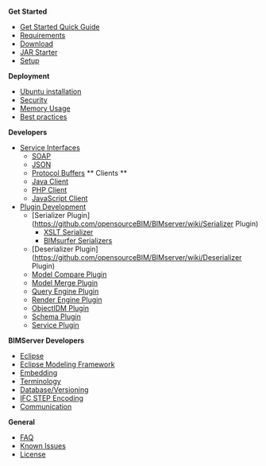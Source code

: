**Get Started**
* [Get Started Quick Guide](https://github.com/opensourceBIM/BIMserver/wiki/Get-Started-Quick-Guide)
* [Requirements](https://github.com/opensourceBIM/BIMserver/wiki/Requirements)
* [Download](https://github.com/opensourceBIM/BIMserver/wiki/Download)
* [JAR Starter](https://github.com/opensourceBIM/BIMserver/wiki/JAR-Starter)
* [Setup](https://github.com/opensourceBIM/BIMserver/wiki/Setup)

**Deployment**
* [Ubuntu installation](https://github.com/opensourceBIM/BIMserver/wiki/Install-on-Ubuntu)
* [Security](https://github.com/opensourceBIM/BIMserver/wiki/Security)
* [Memory Usage](https://github.com/opensourceBIM/BIMserver/wiki/Memory-usage)
* [Best practices](https://github.com/opensourceBIM/BIMserver/wiki/Best-practices)

**Developers**
* [Service Interfaces](https://github.com/opensourceBIM/BIMserver/wiki/Service-Interfaces)
  * [SOAP](https://github.com/opensourceBIM/BIMserver/wiki/SOAP)
   * [JSON](https://github.com/opensourceBIM/BIMserver/wiki/JSON-API)
   * [Protocol Buffers](https://github.com/opensourceBIM/BIMserver/wiki/Protocol-Buffers)
** Clients **
   * [Java Client](https://github.com/opensourceBIM/BIMserver/wiki/BimServerClient)
   * [PHP Client](https://github.com/opensourceBIM/BIMserver/wiki/PHP-Client-Library)
   * [JavaScript Client](https://github.com/opensourceBIM/BIMserver/wiki/JavaScriptClient)
* [Plugin Development](https://github.com/opensourceBIM/BIMserver/wiki/Plugin-Development)
   * [Serializer Plugin](https://github.com/opensourceBIM/BIMserver/wiki/Serializer Plugin)
      * [XSLT Serializer](https://github.com/opensourceBIM/BIMserver/wiki/XSLT-Serializer)
      * [BIMsurfer Serializers](https://github.com/opensourceBIM/BIMserver/wiki/BIMsurfer-Serializers)
   * [Deserializer Plugin](https://github.com/opensourceBIM/BIMserver/wiki/Deserializer Plugin)
   * [Model Compare Plugin](https://github.com/opensourceBIM/BIMserver/wiki/Model-Compare-Plugin)
   * [Model Merge Plugin](https://github.com/opensourceBIM/BIMserver/wiki/Model-Merge-Plugin)
   * [Query Engine Plugin](https://github.com/opensourceBIM/BIMserver/wiki/Query-Engine-Plugin)
   * [Render Engine Plugin](https://github.com/opensourceBIM/BIMserver/wiki/Render-Engine-Plugin)
   * [ObjectIDM Plugin](https://github.com/opensourceBIM/BIMserver/wiki/ObjectIDM-Plugin)
   * [Schema Plugin](https://github.com/opensourceBIM/BIMserver/wiki/Schema-Plugin)
   * [Service Plugin](https://github.com/opensourceBIM/BIMserver/wiki/Service-Plugin)

**BIMServer Developers**
* [Eclipse](https://github.com/opensourceBIM/BIMserver/wiki/Eclipse)
* [Eclipse Modeling Framework](https://github.com/opensourceBIM/BIMserver/wiki/Eclipse-Modeling-Framework)
* [Embedding](https://github.com/opensourceBIM/BIMserver/wiki/Embedding)
* [Terminology](https://github.com/opensourceBIM/BIMserver/wiki/Terminology)
* [Database/Versioning](https://github.com/opensourceBIM/BIMserver/wiki/Database---Versioning)
* [IFC STEP Encoding](https://github.com/opensourceBIM/BIMserver/wiki/IFC-STEP-Encoding)
* [Communication](https://github.com/opensourceBIM/BIMserver/wiki/Communication)

**General**
* [FAQ](https://github.com/opensourceBIM/BIMserver/wiki/FAQ)
* [Known Issues](https://github.com/opensourceBIM/BIMserver/wiki/Known-Issues)
* [License](https://github.com/opensourceBIM/BIMserver/wiki/License)